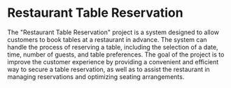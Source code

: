 # Restaurant Table Reservation


The "Restaurant Table Reservation" project is a system designed to allow customers to book tables at a restaurant in advance. The system can handle the process of 
reserving a table, including the selection of a date, time, number of guests, and table preferences. The goal of the project is to improve the customer experience by 
providing a convenient and efficient way to secure a table reservation, as well as to assist the restaurant in managing reservations and optimizing seating 
arrangements.

